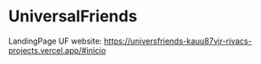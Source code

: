# UniversalFriends
LandingPage UF
website: https://universfriends-kauu87vjr-rivacs-projects.vercel.app/#inicio
